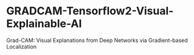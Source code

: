 # GRADCAM-Tensorflow2-Visual-Explainable-AI
Grad-CAM: Visual Explanations from Deep Networks via Gradient-based Localization
